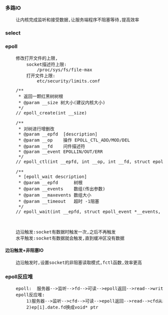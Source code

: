 ### 多路IO
<pre>
    让内核完成监听和接受数据,让服务端程序不阻塞等待,提高效率
</pre>


### select



### epoll
<pre>
    修改打开文件的上限,
        socket描述符上限:
            /proc/sys/fs/file-max
        打开文件上限:
            etc/security/limits.conf
</pre>

<pre>
    /**
     * 返回一颗红黑树树根
     * @param __size 树大小(建议内核大小)
     */
    // epoll_create(int __size)

    /**
     * 对树进行增删改
     * @param __epfd  [description]
     * @param __op    操作 EPOLL_CTL_ADD/MOD/DEL
     * @param __fd    问件描述符
     * @param __event EPOLLIN/OUT/ERR
     */
    // epoll_ctl(int __epfd, int __op, int __fd, struct epoll_event *__event)

    /**
     * [epoll_wait description]
     * @param __epfd      树根
     * @param __events    数组(传出参数)
     * @param __maxevents 数组大小
     * @param __timeout   超时 -1阻塞
     */
    // epoll_wait(int __epfd, struct epoll_event *__events, int __maxevents, int __timeout)

</pre>

<pre>   
    边沿触发:socket有数据时触发一次,之后不再触发
    水平触发:socket有数据就会触发,直到缓冲区没有数据
</pre>

#### 边沿触发+非阻塞IO
<pre>
    边沿触发时,设置socket的非阻塞读取模式,fctl函数,效率更高
</pre>


### epoll反应堆
<pre>
    epoll:  服务器-->监听-->fd-->可读-->epoll返回-->read-->write-->epoll继续监听
    epoll反应堆:   
        1)服务器-->监听-->cfd-->可读-->epoll返回-->read-->cfd从树上摘下-->重新设置监听cfd,修改操作-->执行服务端处理代码-->等待epoll_wait返回-->回写-->重新设置cfd可读事件
        2)ep[i].date.fd换成void* ptr

</pre>
